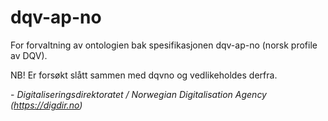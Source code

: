 # dqv-ap-no

For forvaltning av ontologien bak spesifikasjonen dqv-ap-no (norsk profile av DQV).

NB! Er forsøkt slått sammen med dqvno og vedlikeholdes derfra. 

\- _Digitaliseringsdirektoratet / Norwegian Digitalisation Agency (https://digdir.no)_
